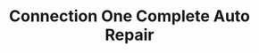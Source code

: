 ---
title: "Connection One Complete Auto Repair"
url: /mesa/connection-one-complete-auto-repair/
shop: Autowerkstatt
---